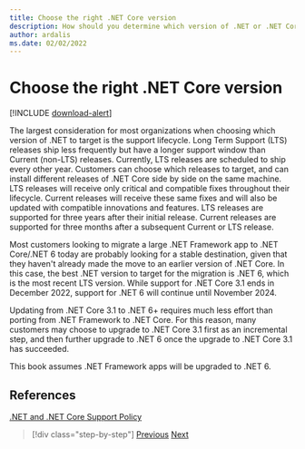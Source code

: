 ```yaml
---
title: Choose the right .NET Core version
description: How should you determine which version of .NET or .NET Core to target?
author: ardalis
ms.date: 02/02/2022
---
```


# Choose the right .NET Core version

[!INCLUDE [download-alert](includes/download-alert.md)]

The largest consideration for most organizations when choosing which version of .NET to target is the support lifecycle. Long Term Support (LTS) releases ship less frequently but have a longer support window than Current (non-LTS) releases. Currently, LTS releases are scheduled to ship every other year. Customers can choose which releases to target, and can install different releases of .NET Core side by side on the same machine. LTS releases will receive only critical and compatible fixes throughout their lifecycle. Current releases will receive these same fixes and will also be updated with compatible innovations and features. LTS releases are supported for three years after their initial release. Current releases are supported for three months after a subsequent Current or LTS release.

Most customers looking to migrate a large .NET Framework app to .NET Core/.NET 6 today are probably looking for a stable destination, given that they haven't already made the move to an earlier version of .NET Core. In this case, the best .NET version to target for the migration is .NET 6, which is the most recent LTS version. While support for .NET Core 3.1 ends in December 2022, support for .NET 6 will continue until November 2024.

Updating from .NET Core 3.1 to .NET 6+ requires much less effort than porting from .NET Framework to .NET Core. For this reason, many customers may choose to upgrade to .NET Core 3.1 first as an incremental step, and then further upgrade to .NET 6 once the upgrade to .NET Core 3.1 has succeeded.

This book assumes .NET Framework apps will be upgraded to .NET 6.

## References

[.NET and .NET Core Support Policy](https://dotnet.microsoft.com/platform/support/policy/dotnet-core)

>[!div class="step-by-step"]
>[Previous](migrate-aspnet-core-2-1.md)
>[Next](incremental-migration-strategies.md)
